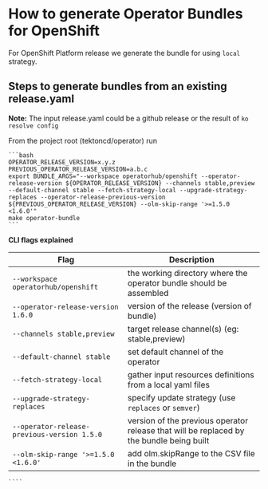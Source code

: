 # How to generate Operator Bundles for OpenShift

For OpenShift Platform release we generate the
bundle for using `local` strategy.

## Steps to generate bundles from an existing release.yaml

**Note:** The input release.yaml could be a github release or the result of `ko resolve config`

 From the project root (tektoncd/operator) run

    ```bash
    OPERATOR_RELEASE_VERSION=x.y.z
    PREVIOUS_OPERATOR_RELEASE_VERSION=a.b.c
    export BUNDLE_ARGS="--workspace operatorhub/openshift --operator-release-version ${OPERATOR_RELEASE_VERSION} --channels stable,preview --default-channel stable --fetch-strategy-local --upgrade-strategy-replaces --operator-release-previous-version ${PREVIOUS_OPERATOR_RELEASE_VERSION} --olm-skip-range '>=1.5.0 <1.6.0'"
    make operator-bundle
    ```

   **CLI flags explained**

   Flag                                                    | Description
       ----------------------------------------------------| -----------
   `--workspace operatorhub/openshift`                     | the working directory where the operator bundle should be assembled
   `--operator-release-version 1.6.0`                      | version of the release (version of bundle)
   `--channels stable,preview`                             | target release channel(s) (eg: stable,preview)
   `--default-channel stable`                              | set default channel of the operator
   `--fetch-strategy-local`                                | gather input resources definitions from a local yaml files
   `--upgrade-strategy-replaces`                           | specify update strategy (use `replaces` or `semver`)
   `--operator-release-previous-version 1.5.0`             | version of the previous operator release that will be replaced by the bundle being built
   `--olm-skip-range '>=1.5.0 <1.6.0'`                     | add olm.skipRange to the CSV file in the bundle
    ````
